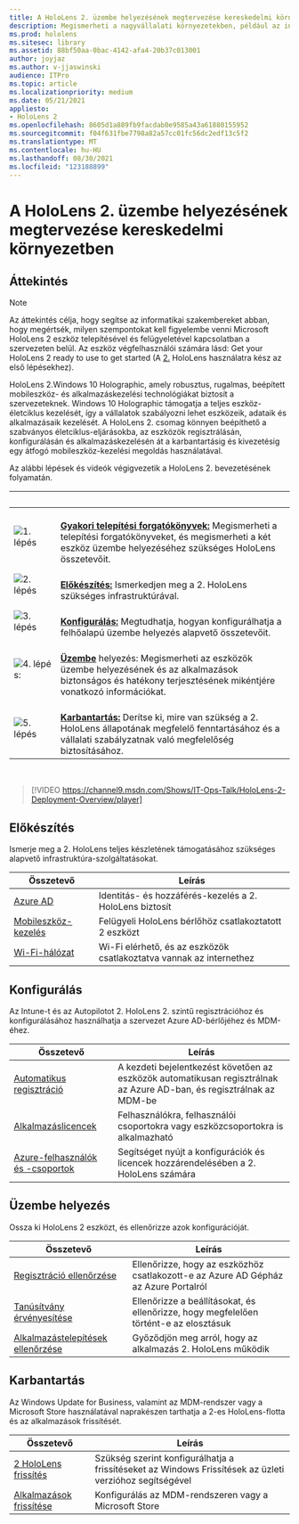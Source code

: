 ```yaml
---
title: A HoloLens 2. üzembe helyezésének megtervezése kereskedelmi környezetben
description: Megismerheti a nagyvállalati környezetekben, például az infrastruktúra HoloLens az Azure Active Directory és a mobileszköz-kezelés üzembe helyezéséhez és kezeléséhez szükséges alapvető igényeket.
ms.prod: hololens
ms.sitesec: library
ms.assetid: 88bf50aa-0bac-4142-afa4-20b37c013001
author: joyjaz
ms.author: v-jjaswinski
audience: ITPro
ms.topic: article
ms.localizationpriority: medium
ms.date: 05/21/2021
appliesto:
- HoloLens 2
ms.openlocfilehash: 8605d1a889fb9facdab0e9585a43a61880155952
ms.sourcegitcommit: f04f631fbe7798a82a57cc01fc56dc2edf13c5f2
ms.translationtype: MT
ms.contentlocale: hu-HU
ms.lasthandoff: 08/30/2021
ms.locfileid: "123188899"
---
```

# <a name="planning-hololens-2-deployment-in-a-commercial-environment"></a>A HoloLens 2. üzembe helyezésének megtervezése kereskedelmi környezetben

## <a name="overview"></a>Áttekintés

> [!NOTE]
> Az áttekintés célja, hogy segítse az informatikai szakembereket abban, hogy megértsék, milyen szempontokat kell figyelembe venni Microsoft HoloLens 2 eszköz telepítésével és felügyeletével kapcsolatban a szervezeten belül. Az eszköz végfelhasználói számára lásd: Get your HoloLens 2 ready to use to get started (A [2.](hololens2-setup.md) HoloLens használatra kész az első lépésekhez).

HoloLens 2.Windows 10 Holographic, amely robusztus, rugalmas, beépített mobileszköz- és alkalmazáskezelési technológiákat biztosít a szervezeteknek. Windows 10 Holographic támogatja a teljes eszköz-életciklus kezelését, így a vállalatok szabályozni lehet eszközeik, adataik és alkalmazásaik kezelését. A HoloLens 2. csomag könnyen beépíthető a szabványos életciklus-eljárásokba, az eszközök regisztrálásán, konfigurálásán és alkalmazáskezelésén át a karbantartásig és kivezetésig egy átfogó mobileszköz-kezelési megoldás használatával.

Az alábbi lépések és videók végigvezetik a HoloLens 2. bevezetésének folyamatán.

| &nbsp; | &nbsp; |
|--|--|
| ![1. lépés](images/1green.png)| <br/> **[Gyakori telepítési forgatókönyvek:](hololens-requirements.md)** Megismerheti a telepítési forgatókönyveket, és megismerheti a két eszköz üzembe helyezéséhez szükséges HoloLens összetevőit. |
| ![2. lépés](images/2green.png)| <br/> **[Előkészítés:](#prepare)** Ismerkedjen meg a 2. HoloLens szükséges infrastruktúrával. |
| ![3. lépés](images/3green.png) | <br/> **[Konfigurálás:](#configure)** Megtudhatja, hogyan konfigurálhatja a felhőalapú üzembe helyezés alapvető összetevőit. |
| ![4. lépés:](images/4green.png) | <br/> **[Üzembe](#deploy)** helyezés: Megismerheti az eszközök üzembe helyezésének és az alkalmazások biztonságos és hatékony terjesztésének mikéntjére vonatkozó információkat. |
| ![5. lépés](images/5green.png) | <br/> **[Karbantartás:](#maintain)** Derítse ki, mire van szükség a 2. HoloLens állapotának megfelelő fenntartásához és a vállalati szabályzatnak való megfelelőség biztosításához. |

<br/>

> [!VIDEO https://channel9.msdn.com/Shows/IT-Ops-Talk/HoloLens-2-Deployment-Overview/player]

## <a name="prepare"></a>Előkészítés

Ismerje meg a 2. HoloLens teljes készletének támogatásához szükséges alapvető infrastruktúra-szolgáltatásokat.

| Összetevő | Leírás |
|-----------|------------|
| [Azure AD](hololens-identity.md) | Identitás- és hozzáférés-kezelés a 2. HoloLens biztosít  |
| [Mobileszköz-kezelés](hololens-mdm-configure.md)| Felügyeli HoloLens bérlőhöz csatlakoztatott 2 eszközt  |
| [Wi-Fi-hálózat](hololens-commercial-infrastructure.md)| Wi-Fi elérhető, és az eszközök csatlakoztatva vannak az internethez  |

## <a name="configure"></a>Konfigurálás

Az Intune-t és az Autopilotot 2. HoloLens 2. szintű regisztrációhoz és konfigurálásához használhatja a szervezet Azure AD-bérlőjéhez és MDM-éhez.

| Összetevő | Leírás |
|-----------|------------|
| [Automatikus regisztráció](hololens-enroll-mdm.md#auto-enrollment-in-mdm) | A kezdeti bejelentkezést követően az eszközök automatikusan regisztrálnak az Azure AD-ban, és regisztrálnak az MDM-be  |
| [Alkalmazáslicencek](hololens2-cloud-connected-configure.md#application-licenses)| Felhasználókra, felhasználói csoportokra vagy eszközcsoportokra is alkalmazható  |
| [Azure-felhasználók és -csoportok](hololens2-cloud-connected-configure.md#azure-users-and-groups) | Segítséget nyújt a konfigurációk és licencek hozzárendelésében a 2. HoloLens számára  |

## <a name="deploy"></a>Üzembe helyezés

Ossza ki HoloLens 2 eszközt, és ellenőrizze azok konfigurációját. 

| Összetevő | Leírás |
|-----------|------------|
| [Regisztráció ellenőrzése](hololens2-corp-connected-deploy.md#enrollment-validation) | Ellenőrizze, hogy az eszközhöz csatlakozott-e az Azure AD Gépház az Azure Portalról |
| [Tanúsítvány érvényesítése](hololens2-corp-connected-deploy.md#wi-fi-certificate-validation) | Ellenőrizze a beállításokat, és ellenőrizze, hogy megfelelően történt-e az elosztásuk |
| [Alkalmazástelepítések ellenőrzése](hololens2-corp-connected-deploy.md#validate-lob-app-install) | Győződjön meg arról, hogy az alkalmazás 2. HoloLens működik |

## <a name="maintain"></a>Karbantartás

Az Windows Update for Business, valamint az MDM-rendszer vagy a Microsoft Store használatával naprakészen tarthatja a 2-es HoloLens-flotta és az alkalmazások frissítését.

| Összetevő | Leírás |
|-----------|------------|
| [2 HoloLens frissítés](hololens-updates.md) | Szükség szerint konfigurálhatja a frissítéseket az Windows Frissítések az üzleti verzióhoz segítségével |
| [Alkalmazások frissítése](app-deploy-overview.md) | Konfigurálás az MDM-rendszeren vagy a Microsoft Store
